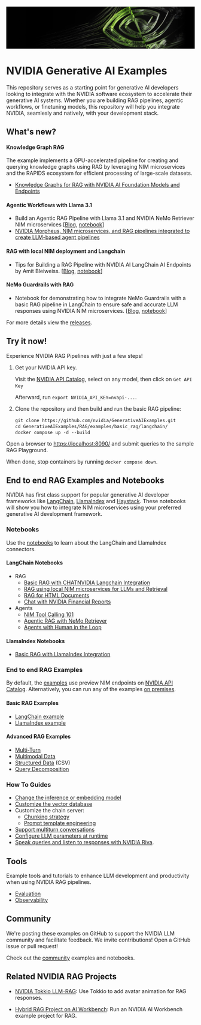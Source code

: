 <!--
  SPDX-FileCopyrightText: Copyright (c) 2023 NVIDIA CORPORATION & AFFILIATES. All rights reserved.
  SPDX-License-Identifier: Apache-2.0
-->

![](docs/images/apps-catalog-promo-web-banner-laptop-300@2x.jpg)

# NVIDIA Generative AI Examples
This repository serves as a starting point for generative AI developers looking to integrate with the NVIDIA software ecosystem to accelerate their generative AI systems.
Whether you are building RAG pipelines, agentic workflows, or finetuning models, this repository will help you integrate NVIDIA, seamlesly and natively, with your development stack.

## What's new?

#### Knowledge Graph RAG
The example implements a GPU-accelerated pipeline for creating and querying knowledge graphs using RAG by leveraging NIM microservices and the RAPIDS ecosystem for efficient processing of large-scale datasets.
- [Knowledge Graphs for RAG with NVIDIA AI Foundation Models and Endpoints](community/knowledge_graph_rag)

#### Agentic Workflows with Llama 3.1
- Build an Agentic RAG Pipeline with Llama 3.1 and NVIDIA NeMo Retriever NIM microservices [[Blog](https://developer.nvidia.com/blog/build-an-agentic-rag-pipeline-with-llama-3-1-and-nvidia-nemo-retriever-nims/), [notebook](RAG/notebooks/langchain/agentic_rag_with_nemo_retriever_nim.ipynb)]
- [NVIDIA Morpheus, NIM microservices, and RAG pipelines integrated to create LLM-based agent pipelines](https://github.com/NVIDIA/GenerativeAIExamples/blob/v0.7.0/experimental/event-driven-rag-cve-analysis)

#### RAG with local NIM deployment and Langchain
- Tips for Building a RAG Pipeline with NVIDIA AI LangChain AI Endpoints by Amit Bleiweiss. [[Blog](https://developer.nvidia.com/blog/tips-for-building-a-rag-pipeline-with-nvidia-ai-langchain-ai-endpoints/), [notebook](https://github.com/NVIDIA/GenerativeAIExamples/blob/v0.7.0/notebooks/08_RAG_Langchain_with_Local_NIM.ipynb)]

#### NeMo Guardrails with RAG
- Notebook for demonstrating how to integrate NeMo Guardrails with a basic RAG pipeline in LangChain to ensure safe and accurate LLM responses using NVIDIA NIM microservices. [[Blog](https://developer.nvidia.com/blog/securing-generative-ai-deployments-with-nvidia-nim-and-nvidia-nemo-guardrails/), [notebook](RAG/notebooks/langchain/NeMo_Guardrails_with_LangChain_RAG/using_nemo_guardrails_with_LangChain_RAG.ipynb)]




For more details view the [releases](https://github.com/NVIDIA/GenerativeAIExamples/releases/).

## Try it now!

Experience NVIDIA RAG Pipelines with just a few steps!

1. Get your NVIDIA API key.

   Visit the [NVIDIA API Catalog](https://build.ngc.nvidia.com/explore/), select on any model, then click on `Get API Key`

   Afterward, run `export NVIDIA_API_KEY=nvapi-...`.

1. Clone the repository and then build and run the basic RAG pipeline:

   ```console
   git clone https://github.com/nvidia/GenerativeAIExamples.git
   cd GenerativeAIExamples/RAG/examples/basic_rag/langchain/
   docker compose up -d --build
   ```

Open a browser to <https://localhost:8090/> and submit queries to the sample RAG Playground.

When done, stop containers by running `docker compose down`.


## End to end RAG Examples and Notebooks
NVIDIA has first class support for popular generative AI developer frameworks like [LangChain](https://python.langchain.com/v0.2/docs/integrations/chat/nvidia_ai_endpoints/), [LlamaIndex](https://docs.llamaindex.ai/en/stable/examples/llm/nvidia/) and [Haystack](https://haystack.deepset.ai/integrations/nvidia). These notebooks will show you how to integrate NIM microservices using your preferred generative AI development framework.

### Notebooks
Use the [notebooks](./RAG/notebooks/README.md) to learn about the LangChain and LlamaIndex connectors.

#### LangChain Notebooks
- RAG
  - [Basic RAG with CHATNVIDIA Langchain Integration](./RAG/notebooks/langchain/langchain_basic_RAG.ipynb)
  - [RAG using local NIM microservices for LLMs and Retrieval](./RAG/notebooks/langchain/RAG_Langchain_with_Local_NIM.ipynb)
  - [RAG for HTML Documents](./RAG/notebooks/langchain/RAG_for_HTML_docs_with_Langchain_NVIDIA_AI_Endpoints.ipynb)
  - [Chat with NVIDIA Financial Reports](./RAG/notebooks/langchain/Chat_with_nvidia_financial_reports.ipynb)
- Agents
  - [NIM Tool Calling 101](https://github.com/langchain-ai/langchain-nvidia/blob/main/cookbook/nvidia_nim_agents_llama3.1.ipynb)
  - [Agentic RAG with NeMo Retriever](./RAG/notebooks/langchain/agentic_rag_with_nemo_retriever_nim.ipynb)
  - [Agents with Human in the Loop](./RAG/notebooks/langchain/LangGraph_HandlingAgent_IntermediateSteps.ipynb)


#### LlamaIndex Notebooks
- [Basic RAG with LlamaIndex Integration](./RAG/notebooks/llamaindex/llamaindex_basic_RAG.ipynb)

### End to end RAG Examples
By default, the [examples](RAG/examples/README.md) use preview NIM endpoints on [NVIDIA API Catalog](https://catalog.ngc.nvidia.com).
  Alternatively, you can run any of the examples [on premises](./RAG/examples/local_deploy/).

#### Basic RAG Examples
  - [LangChain example](./RAG/examples/basic_rag/langchain/README.md)
  - [LlamaIndex example](./RAG/examples/basic_rag/llamaindex/README.md)

#### Advanced RAG Examples
  - [Multi-Turn](./RAG/examples/advanced_rag/multi_turn_rag/README.md)
  - [Multimodal Data](./RAG/examples/advanced_rag/multimodal_rag/README.md)
  - [Structured Data](./RAG/examples/advanced_rag/structured_data_rag/README.md) (CSV)
  - [Query Decomposition](./RAG/examples/advanced_rag/query_decomposition_rag/README.md)

### How To Guides

- [Change the inference or embedding model](./docs/change-model.md)
- [Customize the vector database](./docs/vector-database.md)
- Customize the chain server:
  - [Chunking strategy](./docs/text-splitter.md)
  - [Prompt template engineering](./docs/prompt-customization.md)
- [Support multiturn conversations](./docs/multiturn.md)
- [Configure LLM parameters at runtime](./docs/llm-params.md)
- [Speak queries and listen to responses with NVIDIA Riva](./docs/riva-asr-tts.md).

## Tools

Example tools and tutorials to enhance LLM development and productivity when using NVIDIA RAG pipelines.

- [Evaluation](./RAG/tools/evaluation/README.md)
- [Observability](./RAG/tools/observability/README.md)

## Community
We're posting these examples on GitHub to support the NVIDIA LLM community and facilitate feedback.
We invite contributions! Open a GitHub issue or pull request!

Check out the [community](./community/README.md) examples and notebooks.

## Related NVIDIA RAG Projects

- [NVIDIA Tokkio LLM-RAG](https://docs.nvidia.com/ace/latest/workflows/tokkio/text/Tokkio_LLM_RAG_Bot.html): Use Tokkio to add avatar animation for RAG responses.

- [Hybrid RAG Project on AI Workbench](https://github.com/NVIDIA/workbench-example-hybrid-rag): Run an NVIDIA AI Workbench example project for RAG.
